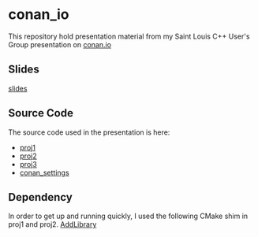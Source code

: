 # conan_io

This repository hold presentation material from my Saint Louis C++ User's Group presentation on [conan.io](https://conan.io)

## Slides

[slides](https://github.com/presentations-paxos/conan_io/blob/master/slides.pdf)

## Source Code

The source code used in the presentation is here:

- [proj1](https://github.com/presentations-paxos/conan_io_proj1)
- [proj2](https://github.com/presentations-paxos/conan_io_proj2)
- [proj3](https://github.com/presentations-paxos/conan_io_proj3)
- [conan_settings](https://github.com/paxos1977/conan_settings)

## Dependency

In order to get up and running quickly, I used the following CMake shim in proj1 and proj2. 
[AddLibrary](https://github.com/paxos1977/AddLibrary/)
